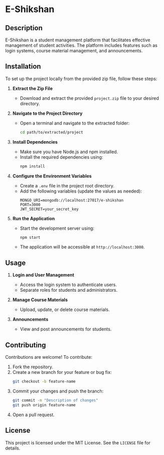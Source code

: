 # E-Shikshan

## Description
E-Shikshan is a student management platform that facilitates effective management of student activities. The platform includes features such as login systems, course material management, and announcements.

## Installation
To set up the project locally from the provided zip file, follow these steps:

1. **Extract the Zip File**
   - Download and extract the provided `project.zip` file to your desired directory.

2. **Navigate to the Project Directory**
   - Open a terminal and navigate to the extracted folder:
     ```bash
     cd path/to/extracted/project
     ```

3. **Install Dependencies**
   - Make sure you have Node.js and npm installed.
   - Install the required dependencies using:
     ```bash
     npm install
     ```

4. **Configure the Environment Variables**
   - Create a `.env` file in the project root directory.
   - Add the following variables (update the values as needed):
     ```env
     MONGO_URI=mongodb://localhost:27017/e-shikshan
     PORT=3000
     JWT_SECRET=your_secret_key
     ```

5. **Run the Application**
   - Start the development server using:
     ```bash
     npm start
     ```
   - The application will be accessible at `http://localhost:3000`.

## Usage
1. **Login and User Management**
   - Access the login system to authenticate users.
   - Separate roles for students and administrators.

2. **Manage Course Materials**
   - Upload, update, or delete course materials.

3. **Announcements**
   - View and post announcements for students.

## Contributing
Contributions are welcome! To contribute:
1. Fork the repository.
2. Create a new branch for your feature or bug fix:
   ```bash
   git checkout -b feature-name
   ```
3. Commit your changes and push the branch:
   ```bash
   git commit -m "Description of changes"
   git push origin feature-name
   ```
4. Open a pull request.

## License
This project is licensed under the MIT License. See the `LICENSE` file for details.

